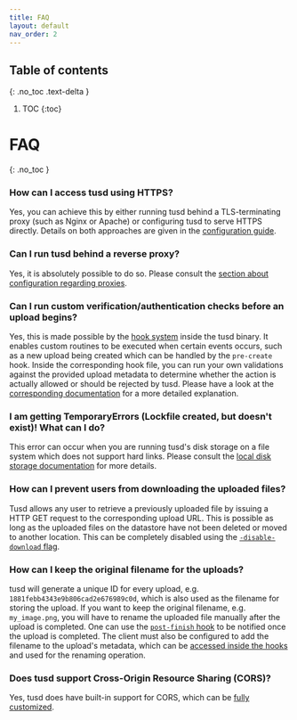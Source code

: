```yaml
---
title: FAQ
layout: default
nav_order: 2
---
```


## Table of contents
{: .no_toc .text-delta }

1. TOC
{:toc}

# FAQ
{: .no_toc }

### How can I access tusd using HTTPS?

Yes, you can achieve this by either running tusd behind a TLS-terminating proxy (such as Nginx or Apache) or configuring tusd to serve HTTPS directly. Details on both approaches are given in the [configuration guide](/getting-started/configuration/#httpstls).

### Can I run tusd behind a reverse proxy?

Yes, it is absolutely possible to do so. Please consult the [section about configuration regarding proxies](/getting-started/configuration/#proxies).

### Can I run custom verification/authentication checks before an upload begins?

Yes, this is made possible by the [hook system](/docs/hooks.md) inside the tusd binary. It enables custom routines to be executed when certain events occurs, such as a new upload being created which can be handled by the `pre-create` hook. Inside the corresponding hook file, you can run your own validations against the provided upload metadata to determine whether the action is actually allowed or should be rejected by tusd. Please have a look at the [corresponding documentation](/docs/hooks.md#pre-create) for a more detailed explanation.

### I am getting TemporaryErrors (Lockfile created, but doesn't exist)! What can I do?

This error can occur when you are running tusd's disk storage on a file system which does not support hard links. Please consult the [local disk storage documentation](/storage-backends/local-disk/#issues-with-nfs-and-shared-folders) for more details.

### How can I prevent users from downloading the uploaded files?

Tusd allows any user to retrieve a previously uploaded file by issuing a HTTP GET request to the corresponding upload URL. This is possible as long as the uploaded files on the datastore have not been deleted or moved to another location. This can be completely disabled using the [`-disable-download` flag](/getting-started/configuration/#disable-downloads).

### How can I keep the original filename for the uploads?

tusd will generate a unique ID for every upload, e.g. `1881febb4343e9b806cad2e676989c0d`, which is also used as the filename for storing the upload. If you want to keep the original filename, e.g. `my_image.png`, you will have to rename the uploaded file manually after the upload is completed. One can use the [`post-finish` hook](https://github.com/tus/tusd/blob/main/docs/hooks.md#post-finish) to be notified once the upload is completed. The client must also be configured to add the filename to the upload's metadata, which can be [accessed inside the hooks](https://github.com/tus/tusd/blob/main/docs/hooks.md#the-hooks-environment) and used for the renaming operation.

### Does tusd support Cross-Origin Resource Sharing (CORS)?

Yes, tusd does have built-in support for CORS, which can be [fully customized](/getting-started/configuration/#cross-origin-resource-sharing-cors).
